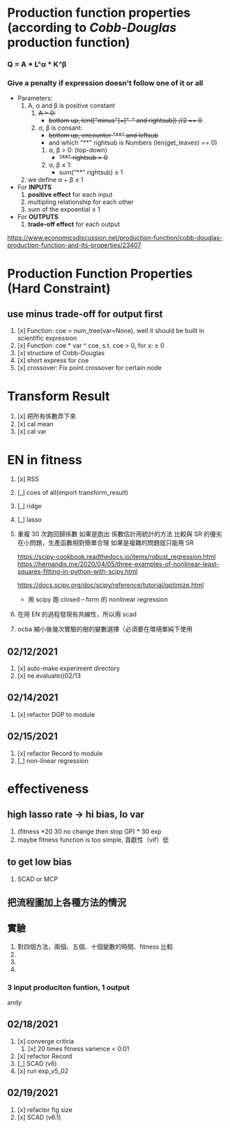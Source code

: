 # Production function properties (according to *Cobb-Douglas* production function)
### Q = A * L^α * K^β
### Give a penalty if expression doesn't follow **one** of it or **all**
- Parameters:
    1. A, α and β is positive constant
        1. ~~A > 0:~~
            - ~~bottom up, len(["minus"]+["-" and rightsub]) //2 == 0~~
        1. α, β is consant:
            - ~~bottom up, encounter "**" and leftsub~~
            - and which "**" rightsub is Numbers (len(get_leaves) == 0)
            1. α, β > 0: (top-down)
                - ~~"**" rightsub > 0~~
            1. α, β ≤ 1:
                - sum("**" rightsub) ≤ 1
    1. we define α + β ≤ 1
- For **INPUTS**
    1. **positive effect** for each input
    1. multipling relationship for each other
    1. sum of the expoential ≤ 1 
- For **OUTPUTS**
    1. **trade-off effect** for each output

https://www.economicsdiscussion.net/production-function/cobb-douglas-production-function-and-its-properties/23407

# Production Function Properties (Hard Constraint)
## use minus trade-off for output first
1. [x] Function: coe = num_tree(var=None), well it should be built in scientific expression
1. [x] Function: coe * var ^ coe, s.t. coe > 0, for x: ≥ 0
1. [x] structure of Cobb-Douglas
1. [x] short express for coe
1. [x] crossover: Fix point crossover for certain node

# Transform Result
1. [x] 把所有係數弄下來
1. [x] cal mean
1. [x] cal var

# EN in fitness
1. [x] RSS
1. [_] coes of all(import transform_result)
1. [_] ridge
1. [_] lasso


1. 重複 30 次跑回歸係數
如果是跑出
係數估計用統計的方法
比較與 SR 的優劣在小問題，生產函數相對簡單合理
如果是複雜的問題就只能用 SR

    https://scipy-cookbook.readthedocs.io/items/robust_regression.html
    https://hernandis.me/2020/04/05/three-examples-of-nonlinear-least-squares-fitting-in-python-with-scipy.html

    https://docs.scipy.org/doc/scipy/reference/tutorial/optimize.html
    - 用 scipy 跑 closed－form 的 nonlinear regression

1. 在用 EN 的過程發現有共線性，所以用 scad
1. ocba 縮小後幾次實驗的樹的變數選擇（必須要在環境單純下使用

## 02/12/2021
1. [x] auto-make experiment directory
1. [x] ne.evaluate((02/13

## 02/14/2021
1. [x] refactor DGP to module

## 02/15/2021
1. [x] refactor Record to module
1. [_] non-linear regression

# effectiveness
## high lasso rate -> hi bias, lo var
1. (fitness *20 30 no change then stop GP) * 30 exp
1. maybe fitness function is too simple, 貢獻性（vif）低
## to get low bias
1. SCAD or MCP

## 把流程圖加上各種方法的情況

## 實驗
1. 對四個方法，兩個、五個、十個變數的時間、fitness 比較
1. 
1. 
1. 

### 3 input produciton funtion, 1 output
andy 

## 02/18/2021
1. [x] converge critiria
    1. [x] 20 times fitness varience < 0.01
1. [x] refactor Record 
1. [_] SCAD (v6)
1. [x] run exp_v5_02

## 02/19/2021
1. [x] refactor fig size
1. [x] SCAD (v6.1)
